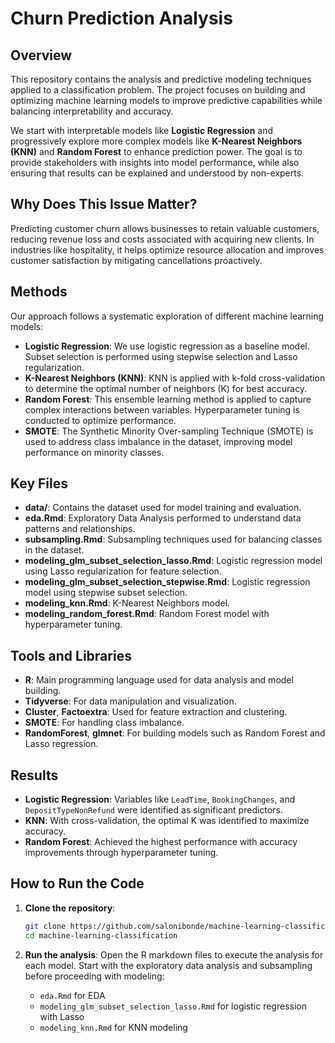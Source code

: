 
# Churn Prediction Analysis

## Overview
This repository contains the analysis and predictive modeling techniques applied to a classification problem. The project focuses on building and optimizing machine learning models to improve predictive capabilities while balancing interpretability and accuracy.

We start with interpretable models like **Logistic Regression** and progressively explore more complex models like **K-Nearest Neighbors (KNN)** and **Random Forest** to enhance prediction power. The goal is to provide stakeholders with insights into model performance, while also ensuring that results can be explained and understood by non-experts.

## Why Does This Issue Matter?
Predicting customer churn allows businesses to retain valuable customers, reducing revenue loss and costs associated with acquiring new clients. In industries like hospitality, it helps optimize resource allocation and improves customer satisfaction by mitigating cancellations proactively.

## Methods
Our approach follows a systematic exploration of different machine learning models:

- **Logistic Regression**: We use logistic regression as a baseline model. Subset selection is performed using stepwise selection and Lasso regularization.
- **K-Nearest Neighbors (KNN)**: KNN is applied with k-fold cross-validation to determine the optimal number of neighbors (K) for best accuracy.
- **Random Forest**: This ensemble learning method is applied to capture complex interactions between variables. Hyperparameter tuning is conducted to optimize performance.
- **SMOTE**: The Synthetic Minority Over-sampling Technique (SMOTE) is used to address class imbalance in the dataset, improving model performance on minority classes.
  
## Key Files

- **data/**: Contains the dataset used for model training and evaluation.
- **eda.Rmd**: Exploratory Data Analysis performed to understand data patterns and relationships.
- **subsampling.Rmd**: Subsampling techniques used for balancing classes in the dataset.
- **modeling_glm_subset_selection_lasso.Rmd**: Logistic regression model using Lasso regularization for feature selection.
- **modeling_glm_subset_selection_stepwise.Rmd**: Logistic regression model using stepwise subset selection.
- **modeling_knn.Rmd**: K-Nearest Neighbors model.
- **modeling_random_forest.Rmd**: Random Forest model with hyperparameter tuning.

## Tools and Libraries
- **R**: Main programming language used for data analysis and model building.
- **Tidyverse**: For data manipulation and visualization.
- **Cluster**, **Factoextra**: Used for feature extraction and clustering.
- **SMOTE**: For handling class imbalance.
- **RandomForest**, **glmnet**: For building models such as Random Forest and Lasso regression.
  
## Results
- **Logistic Regression**: Variables like `LeadTime`, `BookingChanges`, and `DepositTypeNonRefund` were identified as significant predictors.
- **KNN**: With cross-validation, the optimal K was identified to maximize accuracy.
- **Random Forest**: Achieved the highest performance with accuracy improvements through hyperparameter tuning.
  
## How to Run the Code

1. **Clone the repository**:
   ```bash
   git clone https://github.com/salonibonde/machine-learning-classification.git
   cd machine-learning-classification
   ```

2. **Run the analysis**:
   Open the R markdown files to execute the analysis for each model. Start with the exploratory data analysis and subsampling before proceeding with modeling:
   - `eda.Rmd` for EDA
   - `modeling_glm_subset_selection_lasso.Rmd` for logistic regression with Lasso
   - `modeling_knn.Rmd` for KNN modeling

